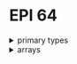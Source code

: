 # EPI 64

<details>
<summary>
primary types
</summary>


<details>
<summary>
Given four points in the plane how would you check if they are the vertices of a rectangle?
</summary>

</details>

<details>
<summary>
How to check rectangles intersection if not aligned with the X and Y axes?
</summary>

</details>

</details>

<details>
<summary>
arrays
</summary>


<details>
<summary>
lower bound
</summary>
first equal or greater than

we can define first less than by just decrementing the output from the lower bound
</details>

<details>
<summary>
upper bound
</summary>

first element greater than the value

</details>

</details>